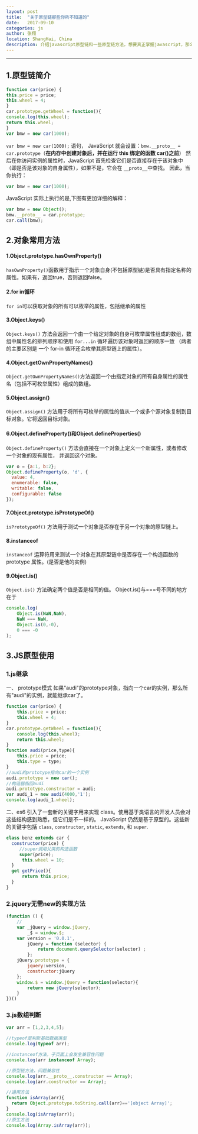 ```yaml
---
layout: post
title:  "关于原型链那些你所不知道的"
date:   2017-09-10
categories: js
author: 张翔
location: ShangHai, China
description: 介绍javascript原型链和一些原型链方法，想要真正掌握javascript，那么掌握原型链是必不可少的。
---
```

---
## 1.原型链简介
 ```javascript
 function car(price) {
 this.price = price;
 this.wheel = 4;
 }
 car.prototype.getWheel = function(){
 console.log(this.wheel);
 return this.wheel;
 }
 var bmw = new car(1000);
 ```
 `var bmw = new car(1000);` 语句， JavaScript 就会设置：`bmw.__proto__ = car.prototype`（**在内存中创建对象后，并在运行 this 绑定的函数 car()之前**）
 然后在你访问实例的属性时，JavaScript 首先检查它们是否直接存在于该对象中（即是否是该对象的自身属性），如果不是，它会在 `__proto__`中查找。
 因此，当你执行：
 ```javascript
 var bmw = new car(1000);
 ```
 JavaScript 实际上执行的是,下图有更加详细的解释：
 ```javascript
 var bmw = new Object();
 bmw.__proto__ = car.prototype;
 car.call(bmw);
 ```
 
 ## 2.对象常用方法
 #### 1.Object.prototype.hasOwnProperty()
 `hasOwnProperty()`函数用于指示一个对象自身(不包括原型链)是否具有指定名称的属性。如果有，返回true，否则返回false。
 
 #### 2.for in循环
 `for in`可以获取对象的所有可以枚举的属性，包括继承的属性
 
 #### 3.Object.keys()
 `Object.keys()` 方法会返回一个由一个给定对象的自身可枚举属性组成的数组，数组中属性名的排列顺序和使用 `for...in` 循环遍历该对象时返回的顺序一致 （两者的主要区别是 一个 for-in 循环还会枚举其原型链上的属性）。
 
 #### 4.Object.getOwnPropertyNames()
 `Object.getOwnPropertyNames()`方法返回一个由指定对象的所有自身属性的属性名（包括不可枚举属性）组成的数组。
 
 #### 5.Object.assign()
 `Object.assign()` 方法用于将所有可枚举的属性的值从一个或多个源对象复制到目标对象。它将返回目标对象。
 
 #### 6.Object.defineProperty()和Object.defineProperties()
 `Object.defineProperty()` 方法会直接在一个对象上定义一个新属性，或者修改一个对象的现有属性， 并返回这个对象。
 ```javascript
 var o = {a:1, b:2};
 Object.defineProperty(o, 'd', {
   value: 4,
   enumerable: false,
   writable: false,
   configurable: false
 });
 ```
 #### 7.Object.prototype.isPrototypeOf()
 `isPrototypeOf()` 方法用于测试一个对象是否存在于另一个对象的原型链上。
 
 #### 8.instanceof
 `instanceof` 运算符用来测试一个对象在其原型链中是否存在一个构造函数的 prototype 属性。(是否是他的实例)
 
 #### 9.Object.is()
 `Object.is()` 方法确定两个值是否是相同的值。
 Object.is()与===号不同的地方在于
 ```javascript
 console.log(
     Object.is(NaN,NaN),
     NaN === NaN,
     Object.is(0,-0),
     0 === -0
 );
 ```
 
 ## 3.JS原型使用
 
 ### 1.js继承
 
 一、 prototype模式
 如果"audi"的prototype对象，指向一个car的实例，那么所有"audi"的实例，就能继承car了。
 ```javascript
 function car(price) {
     this.price = price;
     this.wheel = 4;
 }
 car.prototype.getWheel = function(){
     console.log(this.wheel);
     return this.wheel;
 }
 function audi(price,type){
     this.price = price;
     this.type = type;
 }
 //audi的prototype指向car的一个实例
 audi.prototype = new car();
 //构造器指回audi
 audi.prototype.constructor = audi;
 var audi_1 = new audi(4000,'1');
 console.log(audi_1.wheel);
 ```
 
 二、es6 引入了一套新的关键字用来实现 class。使用基于类语言的开发人员会对这些结构感到熟悉，但它们是不一样的。 JavaScript 仍然是基于原型的。这些新的关键字包括 `class`, `constructor`, `static`, `extends`, 和 `super`.
 ```javascript
 class benz extends car {
   constructor(price) {
      //super调用父类的构造函数
      super(price);
       this.wheel = 10;
   }
   get getPrice(){
       return this.price;
   }
 }
 ```
 
 ### 2.jquery无需new的实现方法
 ```javascript
 (function () {
     //
     var _jQuery = window.jQuery,
         _$ = window.$;
     var version = '0.0.1',
         jQuery = function (selector) {
             return document.querySelector(selector) ;
         };
     jQuery.prototype = {
         jquery:version,
         constructor:jQuery
     };
     window.$ = window.jQuery = function(selector){
         return new jQuery(selector);
     }
 })()
 ```
 
 ### 3.js数组判断
 ```javascript
 var arr = [1,2,3,4,5];
 
 //typeof是判断基础数据类型
 console.log(typeof arr);
 
 //instanceof方法，子页面上会发生兼容性问题
 console.log(arr instanceof Array);
 
 //原型链方法，问题兼容性
 console.log(arr.__proto__.constructor == Array);
 console.log(arr.constructor == Array);
 
 //通用方法
 function isArray(arr){
   return Object.prototype.toString.call(arr)=='[object Array]';
 }
 console.log(isArray(arr));
 //原生方法
 console.log(Array.isArray(arr));
 ```